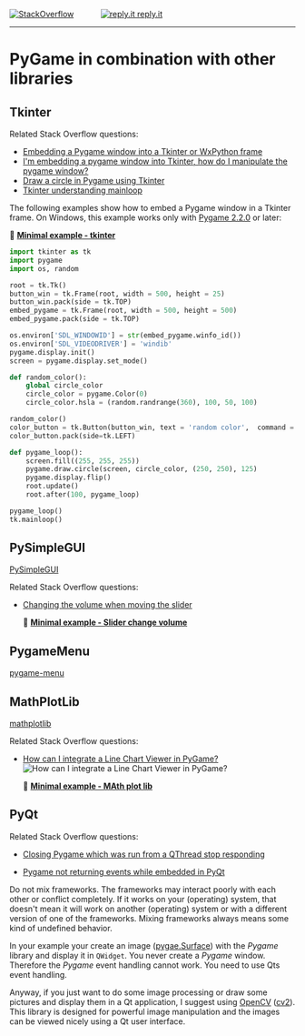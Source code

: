 [![StackOverflow](https://stackexchange.com/users/flair/7322082.png)](https://stackoverflow.com/users/5577765/rabbid76?tab=profile) &nbsp;&nbsp;&nbsp;&nbsp;&nbsp;&nbsp;&nbsp;&nbsp;&nbsp;&nbsp; [![reply.it](../../resource/logo/Repl_it_logo_80.png) reply.it](https://repl.it/repls/folder/PyGame%20Examples)

---

# PyGame in combination with other libraries

## Tkinter

Related Stack Overflow questions:

- [Embedding a Pygame window into a Tkinter or WxPython frame](https://stackoverflow.com/questions/23319059/embedding-a-pygame-window-into-a-tkinter-or-wxpython-frame)
- [I'm embedding a pygame window into Tkinter, how do I manipulate the pygame window?](https://stackoverflow.com/questions/55755305/im-embedding-a-pygame-window-into-tkinter-how-do-i-manipulate-the-pygame-windo)  
- [Draw a circle in Pygame using Tkinter](https://stackoverflow.com/questions/13545911/draw-a-circle-in-pygame-using-tkinter)
- [Tkinter understanding mainloop](https://stackoverflow.com/questions/29158220/tkinter-understanding-mainloop)

The following examples show how to embed a Pygame window in a Tkinter frame. On Windows, this example works only with [Pygame 2.2.0](https://github.com/pygame/pygame/releases) or later:

📁 **[Minimal example - tkinter](../../examples/minimal_examples/pygame_minimal_tkinter_1.py)**

```py
import tkinter as tk
import pygame
import os, random

root = tk.Tk()
button_win = tk.Frame(root, width = 500, height = 25)
button_win.pack(side = tk.TOP)
embed_pygame = tk.Frame(root, width = 500, height = 500)
embed_pygame.pack(side = tk.TOP)

os.environ['SDL_WINDOWID'] = str(embed_pygame.winfo_id())
os.environ['SDL_VIDEODRIVER'] = 'windib'
pygame.display.init()
screen = pygame.display.set_mode()

def random_color():
    global circle_color
    circle_color = pygame.Color(0)
    circle_color.hsla = (random.randrange(360), 100, 50, 100)

random_color() 
color_button = tk.Button(button_win, text = 'random color',  command = random_color)
color_button.pack(side=tk.LEFT)

def pygame_loop():
    screen.fill((255, 255, 255))
    pygame.draw.circle(screen, circle_color, (250, 250), 125)
    pygame.display.flip()
    root.update()  
    root.after(100, pygame_loop)

pygame_loop()
tk.mainloop()
```

## PySimpleGUI

[PySimpleGUI](https://pysimplegui.readthedocs.io/en/latest/)

Related Stack Overflow questions:

- [Changing the volume when moving the slider](https://stackoverflow.com/questions/59775588/changing-the-volume-when-moving-the-slider/59775888#59775888)

  📁 **[Minimal example - Slider change volume](../../examples/pygame_pysimplegui/pysimplegui_minimal_slider_volume.py)**

## PygameMenu

[pygame-menu](https://pygame-menu.readthedocs.io/en/4.1.3/)

## MathPlotLib

[mathplotlib](https://matplotlib.org/)

Related Stack Overflow questions:

- [How can I integrate a Line Chart Viewer in PyGame?](https://stackoverflow.com/questions/70493951/how-can-i-integrate-a-line-chart-viewer-in-pygame/70494476#70494476)  
  ![How can I integrate a Line Chart Viewer in PyGame?](https://i.stack.imgur.com/iL9v5.png)

  📁 **[Minimal example - MAth plot lib](../../examples/minimal_examples/pygame_minimal_mathplotlib_1.py)**

## PyQt

Related Stack Overflow questions:

- [Closing Pygame which was run from a QThread stop responding](https://stackoverflow.com/questions/74090650/closing-pygame-which-was-run-from-a-qthread-stop-responding/74090702#74090702)  

- [Pygame not returning events while embedded in PyQt](https://stackoverflow.com/questions/59723683/pygame-not-returning-events-while-embedded-in-pyqt/70326025#70326025)

Do not mix frameworks. The frameworks may interact poorly with each other or conflict completely. If it works on your (operating) system, that doesn't mean it will work on another (operating) system or with a different version of one of the frameworks. Mixing frameworks always means some kind of undefined behavior.  

In your example your create an image ([pygae.Surface](https://www.pygame.org/docs/ref/surface.html)) with the _Pygame_ library and display it in `QWidget`.
You never create a _Pygame_ window. Therefore the _Pygame_ event handling cannot work. You need to use Qts event handling.  

Anyway, if you just want to do some image processing or draw some pictures and display them in a Qt application, I suggest using [OpenCV](https://opencv.org/) ([cv2](https://pypi.org/project/opencv-python/)). This library is designed for powerful image manipulation and the images can be viewed nicely using a Qt user interface.
